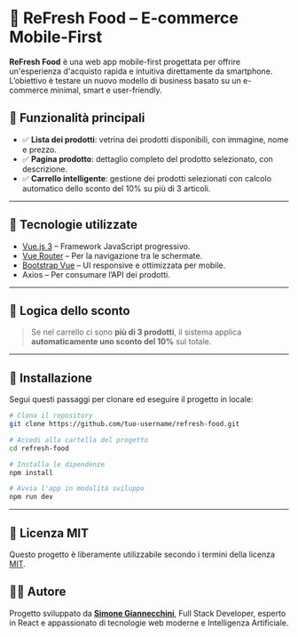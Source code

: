 # 🥗 ReFresh Food – E-commerce Mobile-First

**ReFresh Food** è una web app mobile-first progettata per offrire un'esperienza d'acquisto rapida e intuitiva direttamente da smartphone. L’obiettivo è testare un nuovo modello di business basato su un e-commerce minimal, smart e user-friendly.

## 📱 Funzionalità principali

- ✅ **Lista dei prodotti**: vetrina dei prodotti disponibili, con immagine, nome e prezzo.
- ✅ **Pagina prodotto**: dettaglio completo del prodotto selezionato, con descrizione.
- ✅ **Carrello intelligente**: gestione dei prodotti selezionati con calcolo automatico dello sconto del 10% su più di 3 articoli.

---

## 🔧 Tecnologie utilizzate

- [Vue.js 3](https://vuejs.org/) – Framework JavaScript progressivo.
- [Vue Router](https://router.vuejs.org/) – Per la navigazione tra le schermate.
- [Bootstrap Vue](https://bootstrap-vue.org/) – UI responsive e ottimizzata per mobile.
- Axios – Per consumare l’API dei prodotti.

---

## 🛒 Logica dello sconto

> Se nel carrello ci sono **più di 3 prodotti**, il sistema applica **automaticamente uno sconto del 10%** sul totale.

---

## 🚀 Installazione

Segui questi passaggi per clonare ed eseguire il progetto in locale:

```bash
# Clona il repository
git clone https://github.com/tuo-username/refresh-food.git

# Accedi alla cartella del progetto
cd refresh-food

# Installa le dipendenze
npm install

# Avvia l'app in modalità sviluppo
npm run dev
```
---
## 📜 Licenza MIT

Questo progetto è liberamente utilizzabile secondo i termini della licenza [MIT](https://opensource.org/licenses/MIT).

## 🙋‍♂️ Autore

Progetto sviluppato da [**Simone Giannecchini**](https://simonegiannecchini.github.io/), Full Stack Developer, esperto in React e appassionato di tecnologie web moderne e Intelligenza Artificiale.
